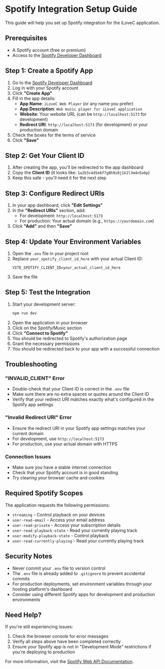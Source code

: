 # Spotify Integration Setup Guide

This guide will help you set up Spotify integration for the iLoveC application.

## Prerequisites

- A Spotify account (free or premium)
- Access to the [Spotify Developer Dashboard](https://developer.spotify.com/dashboard)

## Step 1: Create a Spotify App

1. Go to the [Spotify Developer Dashboard](https://developer.spotify.com/dashboard)
2. Log in with your Spotify account
3. Click **"Create App"**
4. Fill in the app details:
   - **App Name**: `iLoveC Web Player` (or any name you prefer)
   - **App Description**: `Web music player for iLoveC application`
   - **Website**: Your website URL (can be `http://localhost:5173` for development)
   - **Redirect URI**: `http://localhost:5173` (for development) or your production domain
5. Check the boxes for the terms of service
6. Click **"Save"**

## Step 2: Get Your Client ID

1. After creating the app, you'll be redirected to the app dashboard
2. Copy the **Client ID** (it looks like: `1a2b3c4d5e6f7g8h9i0j1k2l3m4n5o6p`)
3. Keep this safe - you'll need it for the next step

## Step 3: Configure Redirect URIs

1. In your app dashboard, click **"Edit Settings"**
2. In the **"Redirect URIs"** section, add:
   - For development: `http://localhost:5173`
   - For production: Your actual domain (e.g., `https://yourdomain.com`)
3. Click **"Add"** and then **"Save"**

## Step 4: Update Your Environment Variables

1. Open the `.env` file in your project root
2. Replace `your_spotify_client_id_here` with your actual Client ID:
   ```
   VITE_SPOTIFY_CLIENT_ID=your_actual_client_id_here
   ```
3. Save the file

## Step 5: Test the Integration

1. Start your development server:
   ```bash
   npm run dev
   ```
2. Open the application in your browser
3. Click on the Spotify/Music section
4. Click **"Connect to Spotify"**
5. You should be redirected to Spotify's authorization page
6. Grant the necessary permissions
7. You should be redirected back to your app with a successful connection

## Troubleshooting

### "INVALID_CLIENT" Error
- Double-check that your Client ID is correct in the `.env` file
- Make sure there are no extra spaces or quotes around the Client ID
- Verify that your redirect URI matches exactly what's configured in the Spotify app settings

### "Invalid Redirect URI" Error
- Ensure the redirect URI in your Spotify app settings matches your current domain
- For development, use `http://localhost:5173`
- For production, use your actual domain with HTTPS

### Connection Issues
- Make sure you have a stable internet connection
- Check that your Spotify account is in good standing
- Try clearing your browser cache and cookies

## Required Spotify Scopes

The application requests the following permissions:
- `streaming` - Control playback on your devices
- `user-read-email` - Access your email address
- `user-read-private` - Access your subscription details
- `user-read-playback-state` - Read your currently playing track
- `user-modify-playback-state` - Control playback
- `user-read-currently-playing` - Read your currently playing track

## Security Notes

- Never commit your `.env` file to version control
- The `.env` file is already added to `.gitignore` to prevent accidental commits
- For production deployments, set environment variables through your hosting platform's dashboard
- Consider using different Spotify apps for development and production environments

## Need Help?

If you're still experiencing issues:
1. Check the browser console for error messages
2. Verify all steps above have been completed correctly
3. Ensure your Spotify app is not in "Development Mode" restrictions if you're deploying to production

For more information, visit the [Spotify Web API Documentation](https://developer.spotify.com/documentation/web-api/).